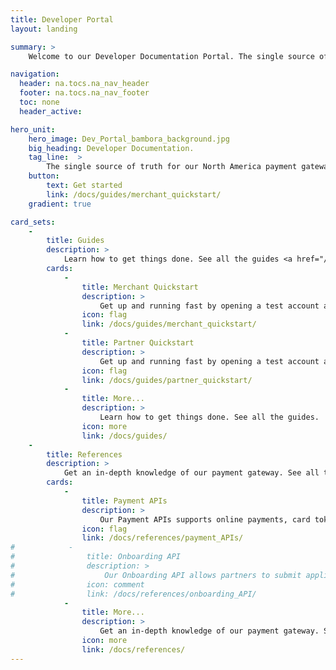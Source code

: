 ```yaml
---
title: Developer Portal
layout: landing

summary: >
    Welcome to our Developer Documentation Portal. The single source of truth for our North America payment gateway.

navigation:
  header: na.tocs.na_nav_header
  footer: na.tocs.na_nav_footer
  toc: none
  header_active:

hero_unit:
    hero_image: Dev_Portal_bambora_background.jpg
    big_heading: Developer Documentation.
    tag_line:  >
        The single source of truth for our North America payment gateway.
    button:
        text: Get started
        link: /docs/guides/merchant_quickstart/
    gradient: true

card_sets:
    -  
        title: Guides
        description: >
            Learn how to get things done. See all the guides <a href="/docs/guides">here.</a>
        cards:
            -
                title: Merchant Quickstart
                description: >
                    Get up and running fast by opening a test account and hitting a few of our API endpoints.
                icon: flag
                link: /docs/guides/merchant_quickstart/
            -
                title: Partner Quickstart
                description: >
                    Get up and running fast by opening a test account and hitting a few of our API endpoints.
                icon: flag
                link: /docs/guides/partner_quickstart/
            -
                title: More...
                description: >
                    Learn how to get things done. See all the guides.
                icon: more
                link: /docs/guides/
    -
        title: References
        description: >
            Get an in-depth knowledge of our payment gateway. See all the references <a href="/docs/references">here.</a>
        cards:
            -
                title: Payment APIs
                description: >
                    Our Payment APIs supports online payments, card tokenization, payment profiles and reporting.
                icon: flag
                link: /docs/references/payment_APIs/
#            -
#                title: Onboarding API
#                description: >
#                    Our Onboarding API allows partners to submit applications on behalf of new sub-merchants.
#                icon: comment
#                link: /docs/references/onboarding_API/
            -
                title: More...
                description: >
                    Get an in-depth knowledge of our payment gateway. See all the references.
                icon: more
                link: /docs/references/
---
```

